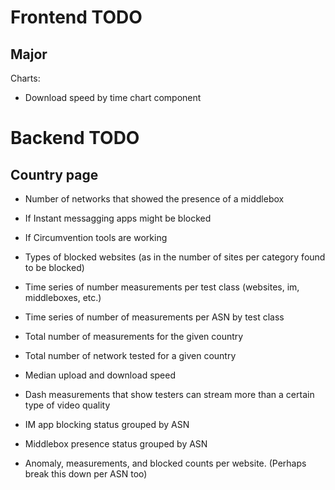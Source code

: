 # Frontend TODO

## Major

Charts:

- Download speed by time chart component

# Backend TODO

## Country page

* Number of networks that showed the presence of a middlebox

* If Instant messagging apps might be blocked

* If Circumvention tools are working

* Types of blocked websites (as in the number of sites per category found to be blocked)

* Time series of number measurements per test class (websites, im, middleboxes, etc.)

* Time series of number of measurements per ASN by test class

* Total number of measurements for the given country

* Total number of network tested for a given country

* Median upload and download speed

* Dash measurements that show testers can stream more than a certain type of video quality

* IM app blocking status grouped by ASN

* Middlebox presence status grouped by ASN

* Anomaly, measurements, and blocked counts per website. (Perhaps break this down per ASN too)
